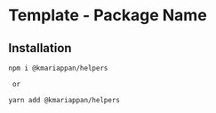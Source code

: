 # Template - Package Name

## Installation

```bash
npm i @kmariappan/helpers

 or

yarn add @kmariappan/helpers
```
